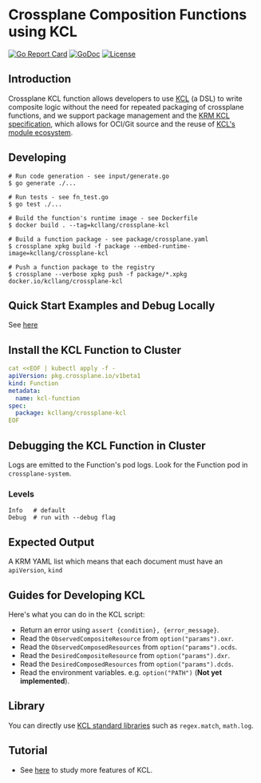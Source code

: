 # Crossplane Composition Functions using KCL

[![Go Report Card](https://goreportcard.com/badge/kcl-lang.io/crossplane-kcl)](https://goreportcard.com/report/kcl-lang.io/crossplane-kcl)
[![GoDoc](https://godoc.org/kcl-lang.io/crossplane-kcl?status.svg)](https://godoc.org/kcl-lang.io/crossplane-kcl)
[![License](https://img.shields.io/badge/License-Apache%202.0-blue.svg)](https://kcl-lang.io/crossplane-kcl/blob/main/LICENSE)

## Introduction

Crossplane KCL function allows developers to use [KCL](https://kcl-lang.io/) (a DSL) to write composite logic without the need for repeated packaging of crossplane functions, and we support package management and the [KRM KCL specification](https://github.com/kcl-lang/krm-kcl), which allows for OCI/Git source and the reuse of [KCL's module ecosystem](https://artifacthub.io/packages/search?org=kcl&sort=relevance&page=1).

## Developing

```shell
# Run code generation - see input/generate.go
$ go generate ./...

# Run tests - see fn_test.go
$ go test ./...

# Build the function's runtime image - see Dockerfile
$ docker build . --tag=kcllang/crossplane-kcl

# Build a function package - see package/crossplane.yaml
$ crossplane xpkg build -f package --embed-runtime-image=kcllang/crossplane-kcl

# Push a function package to the registry
$ crossplane --verbose xpkg push -f package/*.xpkg docker.io/kcllang/crossplane-kcl
```

## Quick Start Examples and Debug Locally

See [here](./examples/resources/basic/)

## Install the KCL Function to Cluster

```yaml
cat <<EOF | kubectl apply -f -
apiVersion: pkg.crossplane.io/v1beta1
kind: Function
metadata:
  name: kcl-function
spec:
  package: kcllang/crossplane-kcl
EOF
```

## Debugging the KCL Function in Cluster

Logs are emitted to the Function's pod logs. Look for the Function pod in `crossplane-system`.

### Levels

```shell
Info   # default
Debug  # run with --debug flag
```

## Expected Output

A KRM YAML list which means that each document must have an `apiVersion`, `kind`

## Guides for Developing KCL

Here's what you can do in the KCL script:

+ Return an error using `assert {condition}, {error_message}`.
+ Read the `ObservedCompositeResource` from `option("params").oxr`.
+ Read the `ObservedComposedResources` from `option("params").ocds`.
+ Read the `DesiredCompositeResource` from `option("params").dxr`.
+ Read the `DesiredComposedResources` from `option("params").dcds`.
+ Read the environment variables. e.g. `option("PATH")` (**Not yet implemented**).

## Library

You can directly use [KCL standard libraries](https://kcl-lang.io/docs/reference/model/overview) such as `regex.match`, `math.log`.

## Tutorial

+ See [here](https://kcl-lang.io/docs/reference/lang/tour) to study more features of KCL.

